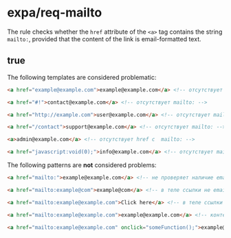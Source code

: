 # expa/req-mailto

The rule checks whether the `href` attribute of the `<a>` tag contains the string `mailto:`, provided that the content of the link is email-formatted text.

## true

The following templates are considered problematic:

```html
<a href="example@example.com">example@example.com</a> <!-- отсутствует mailto: -->

<a href="#!">contact@example.com</a> <!-- отсутствует mailto: -->

<a href="http://example.com">user@example.com</a> <!-- отсутствует mailto: -->

<a href="/contact">support@example.com</a> <!-- отсутствует mailto: -->

<a>admin@example.com</a> <!-- отсутствует href с  mailto: -->

<a href="javascript:void(0);">info@example.com</a> <!-- отсутствует mailto: -->
```

The following patterns are **not** considered problems:

```html
<a href="mailto:">example@example.com</a> <!-- не проверяет наличие email после mailto: -->

<a href="mailto:example@com">example@com</a> <!-- в теле ссылки не email -->

<a href="mailto:example@example.com">Click here</a> <!-- в теле ссылки не email -->

<a href="mailto:example@example.com">example@example.com</a> <!-- контентом ссылки является email, а href имеет mailto -->

<a href="mailto:example@example.com" onclick="someFunction();">example@example.com</a>
```
